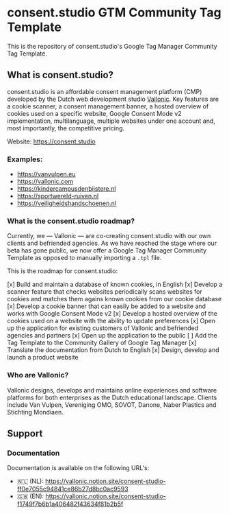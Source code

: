 # consent.studio GTM Community Tag Template
This is the repository of consent.studio's Google Tag Manager Community Tag Template.

## What is consent.studio?
consent.studio is an affordable consent management platform (CMP) developed by the Dutch web development studio [Vallonic](https://vallonic.com). Key features are a cookie scanner, a consent management banner, a hosted overview of cookies used on a specific website, Google Consent Mode v2 implementation, multilanguage, multiple websites under one account and, most importantly, the competitive pricing.

Website: https://consent.studio

### Examples:
* https://vanvulpen.eu
* https://vallonic.com
* https://kindercampusdenbijstere.nl
* https://sportwereld-ruiven.nl
* https://veiligheidshandschoenen.nl

### What is the consent.studio roadmap?
Currently, we — Vallonic — are co-creating consent.studio with our own clients and befriended agencies. As we have reached the stage where our beta has gone public, we now offer a Google Tag Manager Community Template as opposed to manually importing a `.tpl` file.

This is the roadmap for consent.studio:

[x] Build and maintain a database of known cookies, in English
[x] Develop a scanner feature that checks websites periodically scans websites for cookies and matches them agains known cookies from our cookie database
[x] Develop a cookie banner that can easily be added to a website and works with Google Consent Mode v2
[x] Develop a hosted overview of the cookies used on a website with the ability to update preferences
[x] Open up the application for existing customers of Vallonic and befriended agencies and partners
[x] Open up the application to the public
[ ] Add the Tag Template to the Community Gallery of Google Tag Manager
[x] Translate the documentation from Dutch to English
[x] Design, develop and launch a product website

### Who are Vallonic?
Vallonic designs, develops and maintains online experiences and software platforms for both enterprises as the Dutch educational landscape.
Clients include Van Vulpen, Vereniging OMO, SOVOT, Danone, Naber Plastics and Stichting Mondiaen.

## Support
### Documentation
Documentation is available on the following URL's:
* 🇳🇱 (NL): https://vallonic.notion.site/consent-studio-ff0e7055c94841ce86b27d8bc0ac9593
* 🇬🇧 (EN): https://vallonic.notion.site/consent-studio-f1749f7b6b1a406482f43634f81b2b5f

